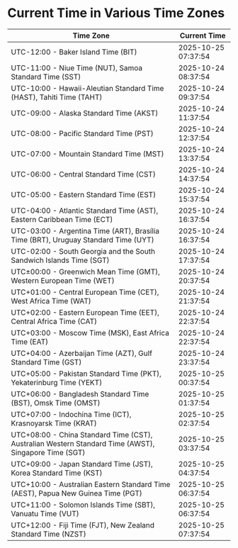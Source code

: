 # Current Time in Various Time Zones

| Time Zone | Current Time |
|-----------|--------------|
| UTC-12:00 - Baker Island Time (BIT) | 2025-10-25 07:37:54 |
| UTC-11:00 - Niue Time (NUT), Samoa Standard Time (SST) | 2025-10-24 08:37:54 |
| UTC-10:00 - Hawaii-Aleutian Standard Time (HAST), Tahiti Time (TAHT) | 2025-10-24 09:37:54 |
| UTC-09:00 - Alaska Standard Time (AKST) | 2025-10-24 11:37:54 |
| UTC-08:00 - Pacific Standard Time (PST) | 2025-10-24 12:37:54 |
| UTC-07:00 - Mountain Standard Time (MST) | 2025-10-24 13:37:54 |
| UTC-06:00 - Central Standard Time (CST) | 2025-10-24 14:37:54 |
| UTC-05:00 - Eastern Standard Time (EST) | 2025-10-24 15:37:54 |
| UTC-04:00 - Atlantic Standard Time (AST), Eastern Caribbean Time (ECT) | 2025-10-24 16:37:54 |
| UTC-03:00 - Argentina Time (ART), Brasília Time (BRT), Uruguay Standard Time (UYT) | 2025-10-24 16:37:54 |
| UTC-02:00 - South Georgia and the South Sandwich Islands Time (SGT) | 2025-10-24 17:37:54 |
| UTC±00:00 - Greenwich Mean Time (GMT), Western European Time (WET) | 2025-10-24 20:37:54 |
| UTC+01:00 - Central European Time (CET), West Africa Time (WAT) | 2025-10-24 21:37:54 |
| UTC+02:00 - Eastern European Time (EET), Central Africa Time (CAT) | 2025-10-24 22:37:54 |
| UTC+03:00 - Moscow Time (MSK), East Africa Time (EAT) | 2025-10-24 22:37:54 |
| UTC+04:00 - Azerbaijan Time (AZT), Gulf Standard Time (GST) | 2025-10-24 23:37:54 |
| UTC+05:00 - Pakistan Standard Time (PKT), Yekaterinburg Time (YEKT) | 2025-10-25 00:37:54 |
| UTC+06:00 - Bangladesh Standard Time (BST), Omsk Time (OMST) | 2025-10-25 01:37:54 |
| UTC+07:00 - Indochina Time (ICT), Krasnoyarsk Time (KRAT) | 2025-10-25 02:37:54 |
| UTC+08:00 - China Standard Time (CST), Australian Western Standard Time (AWST), Singapore Time (SGT) | 2025-10-25 03:37:54 |
| UTC+09:00 - Japan Standard Time (JST), Korea Standard Time (KST) | 2025-10-25 04:37:54 |
| UTC+10:00 - Australian Eastern Standard Time (AEST), Papua New Guinea Time (PGT) | 2025-10-25 06:37:54 |
| UTC+11:00 - Solomon Islands Time (SBT), Vanuatu Time (VUT) | 2025-10-25 06:37:54 |
| UTC+12:00 - Fiji Time (FJT), New Zealand Standard Time (NZST) | 2025-10-25 07:37:54 |
